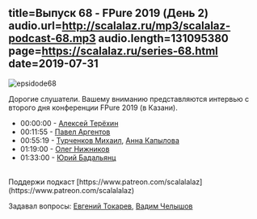 title=Выпуск 68 - FPure 2019 (День 2)
audio.url=http://scalalaz.ru/mp3/scalalaz-podcast-68.mp3
audio.length=131095380
page=https://scalalaz.ru/series-68.html
date=2019-07-31
----
![epsidode68](img/ep-fpure-d1.jpg)


Дорогие слушатели.
Вашему вниманию представляются интервью с второго дня конференции
FPure 2019 (в Казани).

* 00:00:00 - [Алексей Терёхин](https://github.com/daron666)
* 00:11:55 - [Павел Аргентов](https://twitter.com/argent_smith)
* 00:55:19 - [Турченков Михаил](http://biosim-rg.ru/MikeCV_en/), [Анна Капылова](http://biosim-rg.ru/AnnaCV_en)
* 01:19:00 - [Олег Нижников](https://github.com/Odomontois)
* 01:33:00 - [Юрий Бадальянц](https://twitter.com/lmnet89)


<br/>
Поддержи подкаст [https://www.patreon.com/scalalalaz](https://www.patreon.com/scalalalaz)
<br/>


Задавал вопросы:
[Евгений Токарев](https://twitter.com/strobegen), [Вадим Челышов](http://github.com/dos65)

